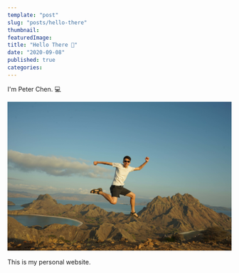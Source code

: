 ```yaml
---
template: "post"
slug: "posts/hello-there"
thumbnail:
featuredImage:
title: "Hello There 👋"
date: "2020-09-08"
published: true
categories:
---
```


I'm Peter Chen. 💻

![](peter-komodo-jump.jpg)

This is my personal website.
